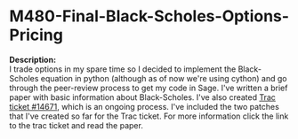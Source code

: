 M480-Final-Black-Scholes-Options-Pricing
========================================

**Description:** <br>
I trade options in my spare time so I decided to implement the Black-Scholes equation in python (although as of now we're using cython) and go through the peer-review process to get my code in Sage. I've written a brief paper with basic information about Black-Scholes. I've also created <a href="http://trac.sagemath.org/sage_trac/ticket/14671">Trac ticket #14671</a>, which is an ongoing process. I've included the two patches that I've created so far for the Trac ticket. For more information click the link to the trac ticket and read the paper.

